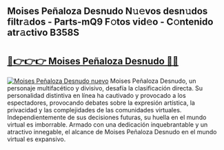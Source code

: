 ## Moises Peñaloza Desnudo N𝚞𝚎vos desn𝚞dos filtr𝚊dos - Parts-mQ9 F𝚘tos vid𝚎o - C𝚘ntenido atr𝚊ctivo B358S

# <h2><a href="http://mbcahob.tromn.icu/?c=Moises+Pe%c3%b1aloza+Desnudo">🔗👉👉👉 Moises Peñaloza Desnudo 🔗🔗</a></h2>

[![Moises Peñaloza Desnudo nuevo](https://i.imgur.com/pEAQMta.gif)](http://mbcahob.tromn.icu/?c=Moises+Pe%c3%b1aloza+Desnudo)
Moises Peñaloza Desnudo, un personaje multifacético y divisivo, desafía la clasificación directa. Su personalidad distintiva en línea ha cautivado y provocado a los espectadores, provocando debates sobre la expresión artística, la privacidad y las complejidades de las comunidades virtuales. Independientemente de sus decisiones futuras, su huella en el mundo virtual es imborrable. Armado con una dedicación inquebrantable y un atractivo innegable, el alcance de Moises Peñaloza Desnudo en el mundo virtual es expansivo.
